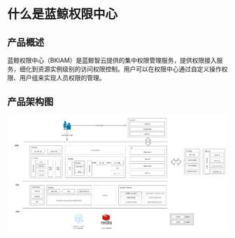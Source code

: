 # 什么是蓝鲸权限中心

## 产品概述

蓝鲸权限中心（BKIAM）是蓝鲸智云提供的集中权限管理服务，提供权限接入服务，细化到资源实例级别的访问权限控制。用户可以在权限中心通过自定义操作权限、用户组来实现人员权限的管理。

## 产品架构图

![BKIAM产品架构图](WhatisIAM/BKIAM产品架构图.png)

  